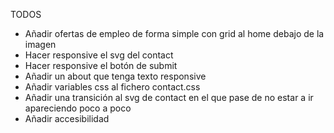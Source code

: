 TODOS
- Añadir ofertas de empleo de forma simple con grid al home debajo de la imagen
- Hacer responsive el svg del contact
- Hacer responsive el botón de submit
- Añadir un about que tenga texto responsive
- Añadir variables css al fichero contact.css
- Añadir una transición al svg de contact en el que pase de no estar a ir apareciendo poco a poco
- Añadir accesibilidad